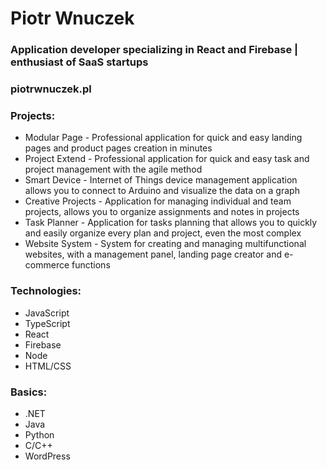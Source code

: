 # Piotr Wnuczek
### Application developer specializing in React and Firebase | enthusiast of SaaS startups
### piotrwnuczek.pl

### Projects:
- Modular Page - Professional application for quick and easy landing pages and product pages creation in minutes
- Project Extend - Professional application for quick and easy task and project management with the agile method
- Smart Device - Internet of Things device management application allows you to connect to Arduino and visualize the data on a graph
- Creative Projects - Application for managing individual and team projects, allows you to organize assignments and notes in projects
- Task Planner - Application for tasks planning that allows you to quickly and easily organize every plan and project, even the most complex
- Website System - System for creating and managing multifunctional websites, with a management panel, landing page creator and e-commerce functions

### Technologies:
- JavaScript
- TypeScript
- React
- Firebase
- Node
- HTML/CSS

### Basics:
- .NET
- Java
- Python
- C/C++
- WordPress
